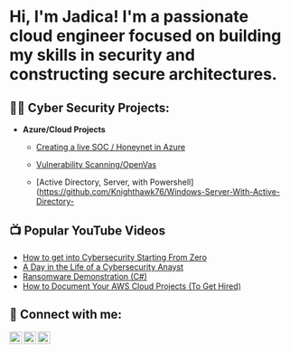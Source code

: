 <h1>Hi, I'm Jadica! I'm a passionate cloud engineer focused on building my skills in security and constructing secure architectures. 
<h2>👨‍💻 Cyber Security Projects:</h2>

- <b>Azure/Cloud Projects</b>
  - [Creating a live SOC / Honeynet in Azure](https://github.com/Knighthawk76/Azure-Honeynet)
 
  - [Vulnerability Scanning/OpenVas](https://github.com/Knighthawk76/Vulnerability-Scanning)
 
  - [Active Directory, Server, with Powershell](https://github.com/Knighthawk76/Windows-Server-With-Active-Directory-
<h2>📺 Popular YouTube Videos</h2>

- [How to get into Cybersecurity Starting From Zero](https://www.youtube.com/watch?v=a83ASGn_V_s)
- [A Day in the Life of a Cybersecurity Anayst](https://www.youtube.com/watch?v=uHy3oM7NnoU)
- [Ransomware Demonstration (C#)](https://www.youtube.com/watch?v=OfvdQeh79s0)
- [How to Document Your AWS Cloud Projects (To Get Hired)](https://www.youtube.com/watch?v=bBo8iF7SjpY)

<h2> 🤳 Connect with me:</h2>

[<img align="left" alt="JoshMadakor | Twitter" width="22px" src="https://cdn.jsdelivr.net/npm/simple-icons@v3/icons/twitter.svg" />][twitter]
[<img align="left" alt="JoshMadakor | LinkedIn" width="22px" src="https://cdn.jsdelivr.net/npm/simple-icons@v3/icons/linkedin.svg" />][linkedin]
[<img align="left" alt="JoshMadakor | Instagram" width="22px" src="https://cdn.jsdelivr.net/npm/simple-icons@v3/icons/instagram.svg" />][instagram]

[twitter]: https://twitter.com/jblade1
[instagram]: https://www.instagram.com/jblade1/
[linkedin]: https://linkedin.com/in/jadicamurray


